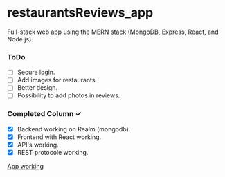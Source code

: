# restaurantsReviews_app
Full-stack web app using the MERN stack (MongoDB, Express, React, and Node.js).

### ToDo
- [ ] Secure login.  
- [ ] Add images for restaurants.
- [ ] Better design.
- [ ] Possibility to add photos in reviews. 

### Completed Column ✓
- [x] Backend working on Realm (mongodb).
- [x] Frontend with React working.
- [x] API's working.
- [x] REST protocole working.  
 
[App working](https://restaurant-review-app-askvp.mongodbstitch.com/)
